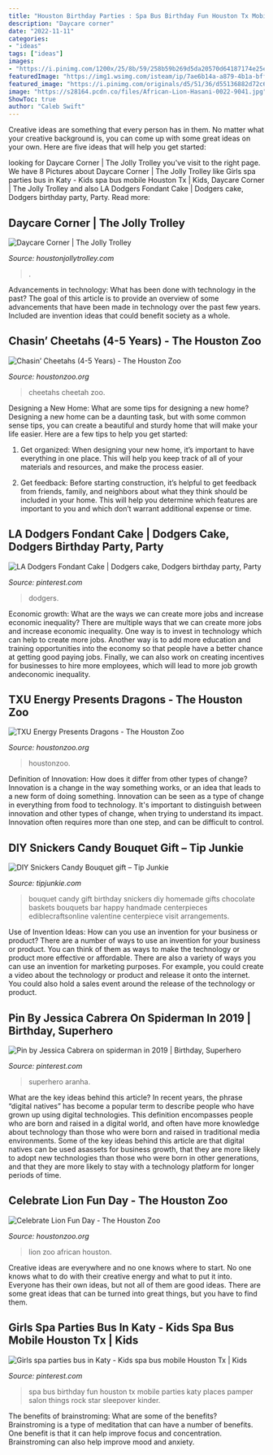 ```yaml
---
title: "Houston Birthday Parties : Spa Bus Birthday Fun Houston Tx Mobile Parties Katy Places Pamper Salon Things Rock Star Sleepover Kinder"
description: "Daycare corner"
date: "2022-11-11"
categories:
- "ideas"
tags: ["ideas"]
images:
- "https://i.pinimg.com/1200x/25/8b/59/258b59b269d5da20570d64187174e25e.jpg"
featuredImage: "https://img1.wsimg.com/isteam/ip/7ae6b14a-a879-4b1a-bff7-4d208a14d5a4/96193c7f-419d-47b1-8381-100d54878722.jpg"
featured_image: "https://i.pinimg.com/originals/d5/51/36/d55136882d72c6c012113329278134fa.jpg"
image: "https://s28164.pcdn.co/files/African-Lion-Hasani-0022-9041.jpg"
ShowToc: true
author: "Caleb Swift"
---
```



Creative ideas are something that every person has in them. No matter what your creative background is, you can come up with some great ideas on your own. Here are five ideas that will help you get started: 

	

		
looking for Daycare Corner | The Jolly Trolley you've visit to the right page. We have 8 Pictures about Daycare Corner | The Jolly Trolley like Girls spa parties bus in Katy - Kids spa bus mobile Houston Tx | Kids, Daycare Corner | The Jolly Trolley and also LA Dodgers Fondant Cake | Dodgers cake, Dodgers birthday party, Party. Read more:
		
    
## Daycare Corner | The Jolly Trolley

<img loading=lazy src="https://img1.wsimg.com/isteam/ip/7ae6b14a-a879-4b1a-bff7-4d208a14d5a4/96193c7f-419d-47b1-8381-100d54878722.jpg" onerror="this.onerror=null;this.src='https://tse2.mm.bing.net/th?id=OIP.hPKapbLw7xmfOU9ttMojJwHaE8&amp;pid=15.1';" alt="Daycare Corner | The Jolly Trolley">

_Source: houstonjollytrolley.com_

>. 

	

Advancements in technology: What has been done with technology in the past?
The goal of this article is to provide an overview of some advancements that have been made in technology over the past few years. Included are invention ideas that could benefit society as a whole.

    
## Chasin’ Cheetahs (4-5 Years) - The Houston Zoo

<img loading=lazy src="https://s28164.pcdn.co/files/Cheetah-closeup.jpg" onerror="this.onerror=null;this.src='https://tse1.mm.bing.net/th?id=OIP.5W_gxsviEGmYQZ0_J9exGwHaFu&amp;pid=15.1';" alt="Chasin’ Cheetahs (4-5 Years) - The Houston Zoo">

_Source: houstonzoo.org_

>cheetahs cheetah zoo. 

	

Designing a New Home: What are some tips for designing a new home?
Designing a new home can be a daunting task, but with some common sense tips, you can create a beautiful and sturdy home that will make your life easier. Here are a few tips to help you get started:
1. Get organized: When designing your new home, it’s important to have everything in one place. This will help you keep track of all of your materials and resources, and make the process easier.

2. Get feedback: Before starting construction, it’s helpful to get feedback from friends, family, and neighbors about what they think should be included in your home. This will help you determine which features are important to you and which don’t warrant additional expense or time.


    
## LA Dodgers Fondant Cake | Dodgers Cake, Dodgers Birthday Party, Party

<img loading=lazy src="https://i.pinimg.com/originals/d5/51/36/d55136882d72c6c012113329278134fa.jpg" onerror="this.onerror=null;this.src='https://tse2.mm.bing.net/th?id=OIP.RyXaaHUliha4Ni07LZoUSQHaJ4&amp;pid=15.1';" alt="LA Dodgers Fondant Cake | Dodgers cake, Dodgers birthday party, Party">

_Source: pinterest.com_

>dodgers. 

	

Economic growth: What are the ways we can create more jobs and increase economic inequality?
There are multiple ways that we can create more jobs and increase economic inequality. One way is to invest in technology which can help to create more jobs. Another way is to add more education and training opportunities into the economy so that people have a better chance at getting good paying jobs. Finally, we can also work on creating incentives for businesses to hire more employees, which will lead to more job growth andeconomic inequality.

    
## TXU Energy Presents Dragons - The Houston Zoo

<img loading=lazy src="https://s28164.pcdn.co/files/dragons-web-featured-image.jpg" onerror="this.onerror=null;this.src='https://tse2.mm.bing.net/th?id=OIP.upABGyEK0OAJjkXaJj9u5AHaE7&amp;pid=15.1';" alt="TXU Energy Presents Dragons - The Houston Zoo">

_Source: houstonzoo.org_

>houstonzoo. 

	

Definition of Innovation: How does it differ from other types of change?
Innovation is a change in the way something works, or an idea that leads to a new form of doing something. Innovation can be seen as a type of change in everything from food to technology. It's important to distinguish between innovation and other types of change, when trying to understand its impact. Innovation often requires more than one step, and can be difficult to control.

    
## DIY Snickers Candy Bouquet Gift – Tip Junkie

<img loading=lazy src="https://tipjunkie.com/wp-content/uploads/2014/10/homemade-birthday-gift.jpg" onerror="this.onerror=null;this.src='https://tse4.mm.bing.net/th?id=OIP.07LCF5KAyADMieUHukgIeAAAAA&amp;pid=15.1';" alt="DIY Snickers Candy Bouquet gift – Tip Junkie">

_Source: tipjunkie.com_

>bouquet candy gift birthday snickers diy homemade gifts chocolate baskets bouquets bar happy handmade centerpieces ediblecraftsonline valentine centerpiece visit arrangements. 

	

Use of Invention Ideas: How can you use an invention for your business or product?
There are a number of ways to use an invention for your business or product. You can think of them as ways to make the technology or product more effective or affordable. There are also a variety of ways you can use an invention for marketing purposes. For example, you could create a video about the technology or product and release it onto the internet. You could also hold a sales event around the release of the technology or product.

    
## Pin By Jessica Cabrera On Spiderman In 2019 | Birthday, Superhero

<img loading=lazy src="https://i.pinimg.com/1200x/25/8b/59/258b59b269d5da20570d64187174e25e.jpg" onerror="this.onerror=null;this.src='https://tse3.mm.bing.net/th?id=OIP.UJkLhJeoNiyPSYiLacAO1gHaIW&amp;pid=15.1';" alt="Pin by Jessica Cabrera on spiderman in 2019 | Birthday, Superhero">

_Source: pinterest.com_

>superhero aranha. 

	

What are the key ideas behind this article?
In recent years, the phrase “digital natives” has become a popular term to describe people who have grown up using digital technologies. This definition encompasses people who are born and raised in a digital world, and often have more knowledge about technology than those who were born and raised in traditional media environments. Some of the key ideas behind this article are that digital natives can be used asassets for business growth, that they are more likely to adopt new technologies than those who were born in other generations, and that they are more likely to stay with a technology platform for longer periods of time.

    
## Celebrate Lion Fun Day - The Houston Zoo

<img loading=lazy src="https://s28164.pcdn.co/files/African-Lion-Hasani-0022-9041.jpg" onerror="this.onerror=null;this.src='https://tse2.mm.bing.net/th?id=OIP.Ml5ZL5oyzX3e1EiriuKTIAHaE8&amp;pid=15.1';" alt="Celebrate Lion Fun Day - The Houston Zoo">

_Source: houstonzoo.org_

>lion zoo african houston. 

	

Creative ideas are everywhere and no one knows where to start. No one knows what to do with their creative energy and what to put it into. Everyone has their own ideas, but not all of them are good ideas. There are some great ideas that can be turned into great things, but you have to find them.

    
## Girls Spa Parties Bus In Katy - Kids Spa Bus Mobile Houston Tx | Kids

<img loading=lazy src="https://i.pinimg.com/736x/ce/9f/e2/ce9fe29f703a1e2cdbc2fc900bcf8f93--girl-spa-party-kids-spa.jpg" onerror="this.onerror=null;this.src='https://tse2.mm.bing.net/th?id=OIP.uFYZ_Vy0Zfanvw8uOBH9OAHaE8&amp;pid=15.1';" alt="Girls spa parties bus in Katy - Kids spa bus mobile Houston Tx | Kids">

_Source: pinterest.com_

>spa bus birthday fun houston tx mobile parties katy places pamper salon things rock star sleepover kinder. 

	

The benefits of brainstroming: What are some of the benefits?
Brainstroming is a type of meditation that can have a number of benefits. One benefit is that it can help improve focus and concentration. Brainstroming can also help improve mood and anxiety.

